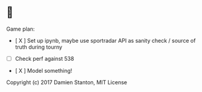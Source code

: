 # 🏀

Game plan:

+ [ X ] Set up ipynb, maybe use sportradar API as sanity check / source of truth during tourny
+ [  ] Check perf against 538
+ [ X ] Model something!

Copyright (c) 2017 Damien Stanton, MIT License
